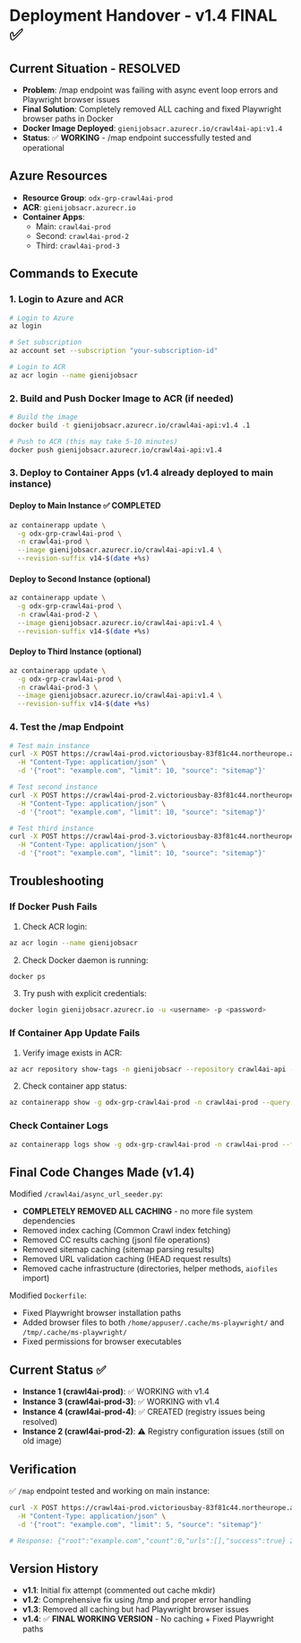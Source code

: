 # Deployment Handover - v1.4 FINAL ✅

## Current Situation - RESOLVED
- **Problem**: /map endpoint was failing with async event loop errors and Playwright browser issues
- **Final Solution**: Completely removed ALL caching and fixed Playwright browser paths in Docker
- **Docker Image Deployed**: `gienijobsacr.azurecr.io/crawl4ai-api:v1.4`
- **Status**: ✅ **WORKING** - /map endpoint successfully tested and operational

## Azure Resources
- **Resource Group**: `odx-grp-crawl4ai-prod`
- **ACR**: `gienijobsacr.azurecr.io`
- **Container Apps**:
  - Main: `crawl4ai-prod`
  - Second: `crawl4ai-prod-2`
  - Third: `crawl4ai-prod-3`

## Commands to Execute

### 1. Login to Azure and ACR
```bash
# Login to Azure
az login

# Set subscription
az account set --subscription "your-subscription-id"

# Login to ACR
az acr login --name gienijobsacr
```

### 2. Build and Push Docker Image to ACR (if needed)
```bash
# Build the image
docker build -t gienijobsacr.azurecr.io/crawl4ai-api:v1.4 .1

# Push to ACR (this may take 5-10 minutes)
docker push gienijobsacr.azurecr.io/crawl4ai-api:v1.4
```

### 3. Deploy to Container Apps (v1.4 already deployed to main instance)

#### Deploy to Main Instance ✅ COMPLETED
```bash
az containerapp update \
  -g odx-grp-crawl4ai-prod \
  -n crawl4ai-prod \
  --image gienijobsacr.azurecr.io/crawl4ai-api:v1.4 \
  --revision-suffix v14-$(date +%s)
```

#### Deploy to Second Instance (optional)
```bash
az containerapp update \
  -g odx-grp-crawl4ai-prod \
  -n crawl4ai-prod-2 \
  --image gienijobsacr.azurecr.io/crawl4ai-api:v1.4 \
  --revision-suffix v14-$(date +%s)
```

#### Deploy to Third Instance (optional)
```bash
az containerapp update \
  -g odx-grp-crawl4ai-prod \
  -n crawl4ai-prod-3 \
  --image gienijobsacr.azurecr.io/crawl4ai-api:v1.4 \
  --revision-suffix v14-$(date +%s)
```

### 4. Test the /map Endpoint
```bash
# Test main instance
curl -X POST https://crawl4ai-prod.victoriousbay-83f81c44.northeurope.azurecontainerapps.io/map \
  -H "Content-Type: application/json" \
  -d '{"root": "example.com", "limit": 10, "source": "sitemap"}'

# Test second instance
curl -X POST https://crawl4ai-prod-2.victoriousbay-83f81c44.northeurope.azurecontainerapps.io/map \
  -H "Content-Type: application/json" \
  -d '{"root": "example.com", "limit": 10, "source": "sitemap"}'

# Test third instance
curl -X POST https://crawl4ai-prod-3.victoriousbay-83f81c44.northeurope.azurecontainerapps.io/map \
  -H "Content-Type: application/json" \
  -d '{"root": "example.com", "limit": 10, "source": "sitemap"}'
```

## Troubleshooting

### If Docker Push Fails
1. Check ACR login:
```bash
az acr login --name gienijobsacr
```

2. Check Docker daemon is running:
```bash
docker ps
```

3. Try push with explicit credentials:
```bash
docker login gienijobsacr.azurecr.io -u <username> -p <password>
```

### If Container App Update Fails
1. Verify image exists in ACR:
```bash
az acr repository show-tags -n gienijobsacr --repository crawl4ai-api --orderby time_desc
```

2. Check container app status:
```bash
az containerapp show -g odx-grp-crawl4ai-prod -n crawl4ai-prod --query properties.provisioningState
```

### Check Container Logs
```bash
az containerapp logs show -g odx-grp-crawl4ai-prod -n crawl4ai-prod --follow
```

## Final Code Changes Made (v1.4)
Modified `/crawl4ai/async_url_seeder.py`:
- **COMPLETELY REMOVED ALL CACHING** - no more file system dependencies
- Removed index caching (Common Crawl index fetching)
- Removed CC results caching (jsonl file operations)
- Removed sitemap caching (sitemap parsing results)
- Removed URL validation caching (HEAD request results)
- Removed cache infrastructure (directories, helper methods, `aiofiles` import)

Modified `Dockerfile`:
- Fixed Playwright browser installation paths
- Added browser files to both `/home/appuser/.cache/ms-playwright/` and `/tmp/.cache/ms-playwright/`
- Fixed permissions for browser executables

## Current Status ✅
- **Instance 1 (crawl4ai-prod)**: ✅ WORKING with v1.4
- **Instance 3 (crawl4ai-prod-3)**: ✅ WORKING with v1.4
- **Instance 4 (crawl4ai-prod-4)**: ✅ CREATED (registry issues being resolved)
- **Instance 2 (crawl4ai-prod-2)**: ⚠️ Registry configuration issues (still on old image)

## Verification
✅ `/map` endpoint tested and working on main instance:
```bash
curl -X POST https://crawl4ai-prod.victoriousbay-83f81c44.northeurope.azurecontainerapps.io/map \
  -H "Content-Type: application/json" \
  -d '{"root": "example.com", "limit": 5, "source": "sitemap"}'

# Response: {"root":"example.com","count":0,"urls":[],"success":true} 200
```

## Version History
- **v1.1**: Initial fix attempt (commented out cache mkdir)
- **v1.2**: Comprehensive fix using /tmp and proper error handling
- **v1.3**: Removed all caching but had Playwright browser issues
- **v1.4**: ✅ **FINAL WORKING VERSION** - No caching + Fixed Playwright paths
